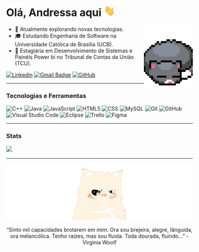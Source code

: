 # Olá, Andressa aqui <img alt="GIF" width="30px" height="30" src="https://github.com/DiAngello/DiAngello/blob/main/Hi.gif"/>

<img align="right" alt="GIF" height="160px" src="https://github.com/DiAngello/DiAngello/blob/main/cat-pixelated.gif" />

- 🌱 Atualmente explorando novas tecnologias.
- 🎓 Estudando Engenharia de Software na Universidade Católica de Brasília (UCB).
- 💼 Estagiária em Desenvolvimento de Sistemas e Painéis Power bi no Tribunal de Contas da União (TCU).

[![Linkedin](https://img.shields.io/badge/-DiAngello-blue?style=flat-square&logo=Linkedin&logoColor=white&link=https://www.linkedin.com/in/andressa-de-souza-88808721b)](https://www.linkedin.com/in/andressa-de-souza-88808721b)
[![Gmail Badge](https://img.shields.io/badge/-andressa.gabrielly.ofc@gmail.com-006bed?style=flat-square&logo=Gmail&logoColor=white&link=mailto:andressa.gabrielly.ofc@gmail.com)](mailto:andressa.gabrielly.ofc@gmail.com)
[![GitHub](https://img.shields.io/github/followers/DiAngello?label=follow&style=social)](https://github.com/DiAngello)
<hr>

### Tecnologias e Ferramentas

![C++](https://img.shields.io/badge/-C++-333333?style=flat&logo=C%2B%2B&logoColor=00599C)
![Java](https://img.shields.io/badge/-Java-333333?style=flat&logo=Java&logoColor=007396)
![JavaScript](https://img.shields.io/badge/-JavaScript-333333?style=flat&logo=javascript)
![HTML5](https://img.shields.io/badge/-HTML5-333333?style=flat&logo=HTML5)
![CSS](https://img.shields.io/badge/-CSS-333333?style=flat&logo=CSS3&logoColor=1572B6)
![MySQL](https://img.shields.io/badge/-MySQL-333333?style=flat&logo=mysql)
![Git](https://img.shields.io/badge/-Git-333333?style=flat&logo=git)
![GitHub](https://img.shields.io/badge/-GitHub-333333?style=flat&logo=github)
![Visual Studio Code](https://img.shields.io/badge/-Visual%20Studio%20Code-333333?style=flat&logo=visual-studio-code&logoColor=007ACC)
![Eclipse](https://img.shields.io/badge/-Eclipse-333333?style=flat&logo=eclipse-ide&logoColor=2C2255)
![Trello](https://img.shields.io/badge/-Trello-333333?style=flat&logo=trello&logoColor=007ACC)
![Figma](https://img.shields.io/badge/-Figma-333333?style=flat&logo=figma&logoColor=007ACC)
<hr>

### Stats
  <a href="https://github.com/DiAngello" title="Perfil">
    <img height="180em" src="https://github-readme-stats.vercel.app/api?username=DiAngello&theme=dracula&show_icons=true" />
  </a>
<hr>

<p align="center">
  <img src="https://github.com/DiAngello/DiAngello/blob/main/cat-removebg-preview.png" />
</p>

<p align="center">“Sinto mil capacidades brotarem em mim. Ora sou brejeira, alegre, lânguida, ora melancólica. Tenho raízes, mas sou fluida. Toda dourada, fluindo…”
- Virginia Woolf </p>

